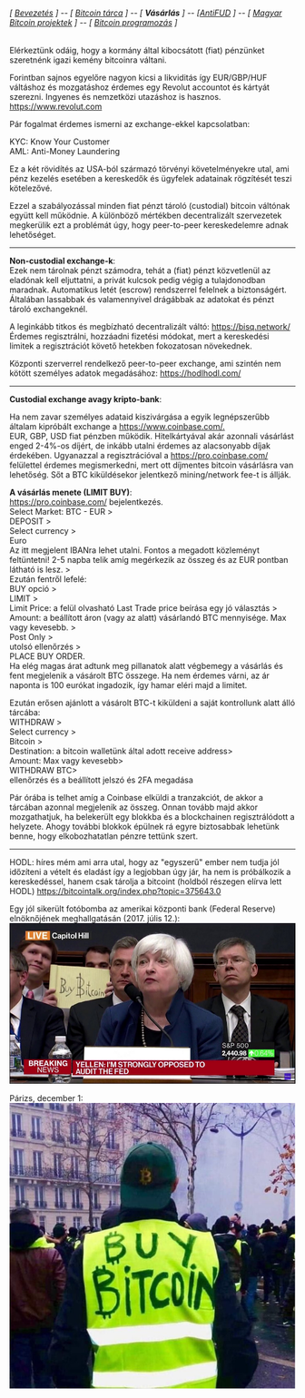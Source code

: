 ###### [ [Bevezetés](README.md) ] -- [ [Bitcoin tárca](tarca.md) ] -- [ **Vásárlás** ] -- [[AntiFUD](antiFUD.md) ] -- [ [Magyar Bitcoin projektek](magyarok.md) ] -- [ [Bitcoin programozás](programozas.md) ]

Elérkeztünk odáig, hogy a kormány által kibocsátott (fiat) pénzünket szeretnénk igazi kemény bitcoinra váltani.

Forintban sajnos egyelőre nagyon kicsi a likviditás így EUR/GBP/HUF váltáshoz és mozgatáshoz érdemes egy Revolut accountot és kártyát szerezni. Ingyenes és nemzetközi utazáshoz is hasznos.\
<https://www.revolut.com>

Pár fogalmat érdemes ismerni az exchange-ekkel kapcsolatban:

KYC: Know Your Customer \
AML:  Anti-Money Laundering

Ez a két rövidítés az USA-ból származó törvényi követelményekre utal, ami pénz kezelés esetében a kereskedők és ügyfelek adatainak rögzítését teszi kötelezővé.

Ezzel a szabályozással minden fiat pénzt tároló (custodial) bitcoin váltónak együtt kell működnie.
A különböző mértékben decentralizált szervezetek megkerülik ezt a problémát úgy, hogy peer-to-peer kereskedelemre adnak lehetőséget.

---
**Non-custodial exchange-k**:\
Ezek  nem tárolnak pénzt számodra, tehát a (fiat) pénzt közvetlenül az eladónak kell eljuttatni, a privát kulcsok pedig végig a tulajdonodban maradnak. Automatikus letét (escrow) rendszerrel felelnek a biztonságért. Általában lassabbak és valamennyivel drágábbak az adatokat és pénzt tároló exchangeknél.

A leginkább titkos és megbízható decentralizált váltó:
<https://bisq.network/> \
Érdemes regisztrálni, hozzáadni fizetési módokat, mert a kereskedési limitek a regisztrációt követő hetekben fokozatosan növekednek.

Központi szerverrel rendelkező peer-to-peer exchange, ami szintén nem kötött személyes adatok megadásához:
<https://hodlhodl.com/>

---
**Custodial exchange avagy kripto-bank**:

Ha nem zavar személyes adataid kiszivárgása a egyik legnépszerűbb általam kipróbált exchange a <https://www.coinbase.com/.> \
EUR, GBP, USD fiat pénzben működik. Hitelkártyával akár azonnali vásárlást enged 2-4%-os díjért, de inkább utalni érdemes az alacsonyabb díjak érdekében.
Ugyanazzal a regisztrációval a <https://pro.coinbase.com/> felülettel érdemes megismerkedni, mert ott díjmentes bitcoin vásárlásra van lehetőség. Sőt a BTC kiküldésekor jelentkező mining/network fee-t is állják.

**A vásárlás menete (LIMIT BUY)**: \
<https://pro.coinbase.com/> bejelentkezés. \
Select Market: BTC - EUR >\
DEPOSIT >\
Select currency >\
Euro\
Az itt megjelent IBANra lehet utalni. Fontos a megadott közleményt feltüntetni! 2-5 napba telik amíg megérkezik az összeg és az EUR pontban látható is lesz. >\
Ezután fentről lefelé:\
BUY opció >\
LIMIT > \
Limit Price: a felül olvasható Last Trade price beírása egy jó választás >\
Amount: a beállított áron (vagy az alatt) vásárlandó BTC mennyisége. Max vagy kevesebb.
\>\
Post Only >\
utolsó ellenőrzés >\
 PLACE BUY ORDER.\
Ha elég magas árat adtunk meg pillanatok alatt végbemegy a vásárlás és fent megjelenik a vásárolt BTC összege. Ha nem érdemes várni, az ár naponta is 100 eurókat ingadozik, így hamar eléri majd a limitet.

Ezután erősen ajánlott a vásárolt BTC-t kiküldeni a saját kontrollunk alatt álló tárcába:\
WITHDRAW >\
Select currency >\
Bitcoin >\
Destination: a bitcoin walletünk által adott receive address>\
Amount: Max vagy kevesebb>\
WITHDRAW BTC>\
ellenőrzés és a beállított jelszó és 2FA megadása

Pár órába is telhet amíg a Coinbase elküldi a tranzakciót, de akkor a tárcában azonnal megjelenik az összeg. Onnan tovább majd akkor mozgathatjuk, ha belekerült egy blokkba és a blockchainen regisztrálódott a helyzete. Ahogy további blokkok épülnek rá egyre biztosabbak lehetünk benne, hogy elkobozhatatlan pénzre tettünk szert.

---

HODL:
híres mém ami arra utal, hogy az "egyszerű" ember nem tudja jól időzíteni a vételt és eladást így a legjobban úgy jár, ha nem is próbálkozik a kereskedéssel, hanem csak tárolja a bitcoint (holdból részegen elírva lett HODL)  <https://bitcointalk.org/index.php?topic=375643.0>

Egy jól sikerült fotóbomba az amerikai központi bank (Federal Reserve) elnöknőjének meghallgatásán (2017. júlis 12.):
 ![](BitcoinSignGuy.PNG)

Párizs, december 1:
![](images/YellowVestBuyBitcoin.PNG)